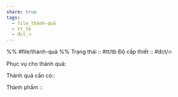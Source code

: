 ```yaml
---
share: true
tags:
  - file_thành-quả
  - tt_tb
  - đct_🔥
---
```


%%
#file/thành-quả
%%
Trạng thái :: #tt/tb
Độ cấp thiết :: #đct/🔥

Phục vụ cho thành quả:

Thành quả cần có:: 

Thành phẩm ::